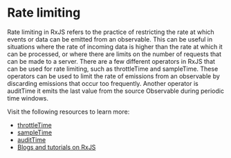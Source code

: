 # Rate limiting

Rate limiting in RxJS refers to the practice of restricting the rate at which events or data can be emitted from an observable. This can be useful in situations where the rate of incoming data is higher than the rate at which it can be processed, or where there are limits on the number of requests that can be made to a server. There are a few different operators in RxJS that can be used for rate limiting, such as throttleTime and sampleTime. These operators can be used to limit the rate of emissions from an observable by discarding emissions that occur too frequently. Another operator is auditTime it emits the last value from the source Observable during periodic time windows.

Visit the following resources to learn more:

- [throttleTime](https://rxjs.dev/api/operators/throttleTime)
- [sampleTime](https://rxjs.dev/api/operators/sampleTime)
- [auditTime](https://rxjs.dev/api/operators/auditTime)
- [Blogs and tutorials on RxJS](https://blog.angular-university.io/rxjs-better-performance-with-the-rxjs-audittime-operator/)
